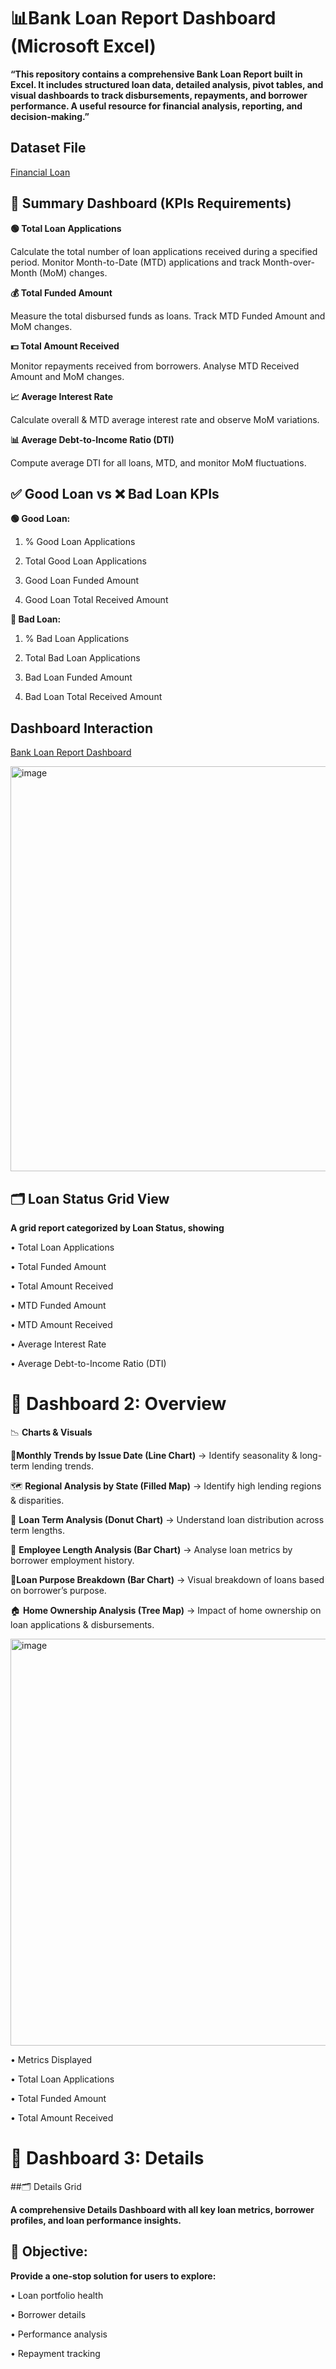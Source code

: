# **📊Bank Loan Report Dashboard** (Microsoft Excel)
**“This repository contains a comprehensive Bank Loan Report built in Excel. It includes structured loan data, detailed analysis, pivot tables, and visual dashboards to track disbursements, repayments, and borrower performance. A useful resource for financial analysis, reporting, and decision-making.”**

## Dataset File

<a href="https://github.com/harshgholap05/Bank-Loan-Report-Dashboard-Excel-/blob/main/Dataset%20File/financial_loan.csv"> Financial Loan </a> 

## 📌 Summary Dashboard (KPIs Requirements)

**🟢 Total Loan Applications**

Calculate the total number of loan applications received during a specified period. Monitor Month-to-Date (MTD) applications and track Month-over-Month (MoM) changes.

**💰 Total Funded Amount**

Measure the total disbursed funds as loans. Track MTD Funded Amount and MoM changes.

**💵 Total Amount Received**

Monitor repayments received from borrowers. Analyse MTD Received Amount and MoM changes.

**📈 Average Interest Rate**

Calculate overall & MTD average interest rate and observe MoM variations.

**📊 Average Debt-to-Income Ratio (DTI)**

Compute average DTI for all loans, MTD, and monitor MoM fluctuations.

## ✅ Good Loan vs ❌ Bad Loan KPIs
**🟢 Good Loan:**

1. % Good Loan Applications

2. Total Good Loan Applications

3. Good Loan Funded Amount

4. Good Loan Total Received Amount

**🔴 Bad Loan:**

1. % Bad Loan Applications

2. Total Bad Loan Applications

3. Bad Loan Funded Amount

4. Bad Loan Total Received Amount

## Dashboard Interaction

<a href="https://github.com/harshgholap05/Bank-Loan-Report-Dashboard-Excel-/blob/main/bank%20loan%20report.xlsx"> Bank Loan Report Dashboard </a>

<img width="1519" height="648" alt="image" src="https://github.com/user-attachments/assets/11b537ec-ba21-489a-b559-ccc32a1a069f" />




## 🗂️ Loan Status Grid View

**A grid report categorized by Loan Status, showing**

• Total Loan Applications

• Total Funded Amount

• Total Amount Received

• MTD Funded Amount

• MTD Amount Received

• Average Interest Rate

• Average Debt-to-Income Ratio (DTI)

# 📌 Dashboard 2: Overview
📉 **Charts & Visuals**

📆**Monthly Trends by Issue Date (Line Chart)** → Identify seasonality & long-term lending trends.

🗺️ **Regional Analysis by State (Filled Map)** → Identify high lending regions & disparities.

🥧 **Loan Term Analysis (Donut Chart)** → Understand loan distribution across term lengths.

👔 **Employee Length Analysis (Bar Chart)** → Analyse loan metrics by borrower employment history.

🎯**Loan Purpose Breakdown (Bar Chart)** → Visual breakdown of loans based on borrower’s purpose.

🏠 **Home Ownership Analysis (Tree Map)** → Impact of home ownership on loan applications & disbursements.



<img width="1521" height="651" alt="image" src="https://github.com/user-attachments/assets/61efffbb-d754-4a84-9223-f0220d0f8c22" />



• Metrics Displayed

• Total Loan Applications

• Total Funded Amount

• Total Amount Received

# 📌 Dashboard 3: Details

##🗂️ Details Grid

**A comprehensive Details Dashboard with all key loan metrics, borrower profiles, and loan performance insights.**

## 🎯 Objective:
**Provide a one-stop solution for users to explore:**

• Loan portfolio health

• Borrower details

• Performance analysis

• Repayment tracking
